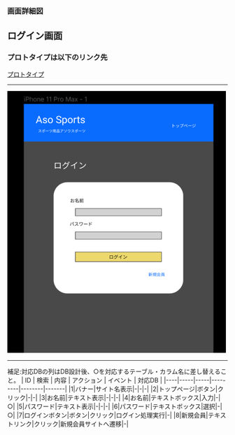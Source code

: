 ### 画面詳細図
  ## ログイン画面
### プロトタイプは以下のリンク先
[プロトタイプ](https://www.figma.com/file/36DPETfL3dwzP5NjNW1WZQ/Untitled)
*****
<img src="img/login.png" width="500">

*****

補足:対応DBの列はDB設計後、○を対応するテーブル・カラム名に差し替えること。
| ID | 検索 | 内容 | アクション | イベント | 対応DB | 
|----|-----|-----|---------|--------|-------|
|1|バナー|サイト名表示|-|-|-| 
|2|トップページ|ボタン|クリック|-|-|
|3|お名前|テキスト表示|-|-|-| 
|4|お名前|テキストボックス|入力|-|○| 
|5|パスワード|テキスト表示|-|-|-| 
|6|パスワード|テキストボックス|選択|-|○| 
|7|ログインボタン|ボタン|クリック|ログイン処理実行|-| 
|8|新規会員|テキストリンク|クリック|新規会員サイトへ遷移|-|
